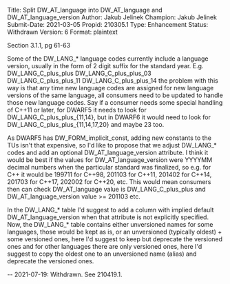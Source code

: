 Title:       Split DW_AT_language into DW_AT_language and DW_AT_language_version
Author:      Jakub Jelinek
Champion:    Jakub Jelinek
Submit-Date: 2021-03-05
Propid:      210305.1
Type:        Enhancement
Status:      Withdrawn
Version:     6
Format:      plaintext

Section 3.1.1, pg 61-63

Some of the DW_LANG_* language codes currently include a language version, usually 
in the form of 2 digit suffix for the standard year.  E.g.
DW_LANG_C_plus_plus
DW_LANG_C_plus_plus_03
DW_LANG_C_plus_plus_11
DW_LANG_C_plus_plus_14
the problem with this way is that any time new language codes are assigned for new 
language versions of the same language, all consumers need to be updated to handle 
those new language codes.  Say if a consumer needs some special handling of C++11 
or later, for DWARF5 it needs to look for DW_LANG_C_plus_plus_{11,14}, but in DWARF6 
it would need to look for DW_LANG_C_plus_plus_{11,14,17,20} and maybe 23 too.

As DWARF5 has DW_FORM_implicit_const, adding new constants to the TUs isn't that 
expensive, so I'd like to propose that we adjust DW_LANG_* codes and add an 
optional DW_AT_language_version attribute.  I think it would be best if the values 
for DW_AT_language_version were YYYYMM decimal numbers when the particular standard 
was finalized, so e.g. for C++ it would be 199711 for C++98, 201103 for C++11, 
201402 for C++14, 201703 for C++17, 202002 for C++20, etc.  This would mean consumers
then can check DW_AT_language value is DW_LANG_C_plus_plus and DW_AT_language_version
value >= 201103 etc. 

In the DW_LANG_* table I'd suggest to add a column with implied default 
DW_AT_language_version when that attribute is not explicitly specified.
Now, the DW_LANG_* table contains either unversioned names for some languages, 
those would be kept as is, or an unversioned (typically oldest) + some versioned 
ones, here I'd suggest to keep but deprecate the versioned ones and for other languages
there are only versioned ones, here I'd suggest to copy the oldest one to an unversioned
name (alias) and deprecate the versioned ones.


--
2021-07-19:  Withdrawn.  See 210419.1.
